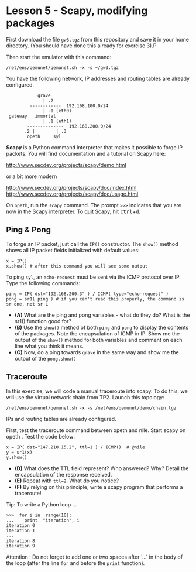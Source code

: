 # Lesson 5 - Scapy, modifying packages

First download the file `gw3.tgz` from this repository and save it in your home directory. (You should have done this already for exercise 3).P

Then start the emulator with this command:

    /net/ens/qemunet/qemunet.sh -x -s ~/gw3.tgz  

You have the following network, IP addresses and routing tables are already configured.

                grave
                  | .2
             ------------  192.168.100.0/24
                  | .1 (eth0)
     gateway   immortal
                  | .1 (eth1)             
            --------------  192.168.200.0/24
           .2 |        | .3              
            opeth     syl    

**Scapy** is a Python command interpreter that makes it possible to forge IP packets. You will find documentation and a tutorial on Scapy here:

http://www.secdev.org/projects/scapy/demo.html

or a bit more modern

http://www.secdev.org/projects/scapy/doc/index.html
http://www.secdev.org/projects/scapy/doc/usage.html

On `opeth`, run the `scapy` command. The prompt `>>>` indicates that you are now in the Scapy interpreter. To quit Scapy, hit <kbd>ctrl</kbd>+<kbd>d</kbd>.

## Ping & Pong

To forge an IP packet, just call the `IP()` constructor. The `show()` method shows all IP packet fields initialized with default values:

    x = IP()
    x.show() # after this command you will see some output

To ping `syl`, an `echo-request` must be sent via the ICMP protocol over IP. Type the following commands:

    ping = IP( dst="192.168.200.3" ) / ICMP( type="echo-request" )
    pong = sr1( ping ) # if you can't read this properly, the command is sr one, not sr L

- **(A)** What are the ping and pong variables - what do they do? What is the sr1() function good for?
- **(B)** Use the `show()` method of both `ping` and `pong` to display the contents of the packages. Note the encapsulation of ICMP in IP. Show me the output of the `show()` method for both variables and comment on each line what you think it means.
- **(C)** Now, do a ping towards `grave` in the same way and show me the output of the `pong.show()`

## Traceroute

In this exercise, we will code a manual traceroute into scapy. To do this, we will use the virtual network chain from TP2. Launch this topology:

    /net/ens/qemunet/qemunet.sh -x -s /net/ens/qemunet/demo/chain.tgz

IPs and routing tables are already configured.

First, test the traceroute command between opeth and nile.
Start scapy on opeth . Test the code below:

    x = IP( dst="147.210.15.2", ttl=1 ) / ICMP()  # @nile
    y = sr1(x)
    y.show()

- **(D)** What does the TTL field represent? Who answered? Why? Detail the encapsulation of the response received.
- **(E)** Repeat with `ttl=2`. What do you notice?
- **(F)** By relying on this principle, write a scapy program that performs a traceroute!

Tip: To write a Python loop ...

    >>>  for i in  range(10):
    ...    print  "iteration", i
    iteration 0
    iteration 1
    ...
    iteration 8
    iteration 9


Attention : Do not forget to add one or two spaces after '...' in the body of the loop (after the line `for` and before the `print` function).
